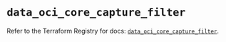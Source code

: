 # `data_oci_core_capture_filter`

Refer to the Terraform Registry for docs: [`data_oci_core_capture_filter`](https://registry.terraform.io/providers/hashicorp/oci/7.19.0/docs/data-sources/core_capture_filter).
